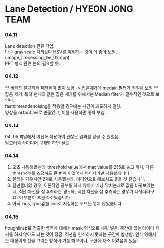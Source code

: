 
# Lane Detection / HYEON JONG TEAM  
### 04.11  
Lane detection 관련 작업.   
단순 gray scale 처리보다 HSV를 이용하는 것이 더 좋아 보임. (image_processing_lee_02.cpp)   
PPT 형식 관련 논의 필요할 듯.  

### 04.12
** 바닥의 불규칙적 패턴들이 많이 보임 -> 잡음제거에 medain 필터가 적절해 보임 **  
잡음 제거. 특히 현재와 같은 잡음 제거를 위해서는 Median filter가 필수적인 것으로 보인다.  
fastnlmeandenoising을 적용할 경우에는 시간이 과도하게 걸림.  
영상을 output.avi로 만들었고, 이를 사용하면 좋아 보임.  

### 04.13  
04, 05 파일에서 이진화 적용하여 괜찮은 결과를 얻을 수 있었음.  
알고리즘 아이디어 구체화 하면 될듯.  

### 04.14
1. 오츠 사용해봤는데, threshold value에서 max value를 255로 놓고 하니, 다른 threshold를 조정해도 큰 변화가 없어서 바이너리만 사용했습니다.
2. 블러는 가우시안 2개로 사용했는데, 미디언으로 해보셔도 좋을 것 같습니다.
3. 칼만필터의 경우, 이론적인 공부를 하지 않아서 기냥 닥치는대로 값을 바꿔보았는데, 직선 차선을 잘 추측하는 경우와, 곡선 차선을 잘 추측하는 경우가 나뉘더라구요. 이 부분이 조금 아쉬웠습니다.
4. 아직 lpos, rpos값을 cvs로 저장하는 코드는 넣지 않았습니다.

### 04.15
houghlinep로 검출한 영역에 대해서 mask 형식으로 채워 넣음.
중간에 있는 라이다 제거를 하지 않아도 되는 것이 장점.
직선을 인식하지 못하는 구간이 발생함.
인식 위해서는 대칭이게 선을 그리는 방식이 가능 해보이나, 구현에 다소 어려움이 있음.


